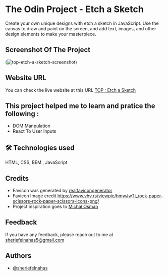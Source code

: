 # The Odin Project - Etch a Sketch
Create your own unique designs with etch a sketch in JavaScript. Use the canvas to draw and paint on the screen, and add text, images, and other design elements to make your masterpiece.


## Screenshot Of The Project
(![top-etch-a-sketch-screenshot](https://github.com/SheriefElnahas/The-Odin-Project/assets/47671429/c81f6053-6662-4c49-9bc7-2c2700314852))



## Website URL

You can check the live website at this URL [TOP : Etch a Sketch](https://sherief-elnahas-top-etch-a-sketch.netlify.app/)


## This project helped me to learn and pratice the following :
- DOM Manpulation
- React To User Inputs


## 🛠 Technologies used
HTML, CSS, BEM , JavaScript


## Credits

- Favicon was generated by [realfavicongenerator](https://realfavicongenerator.net/)
- Favicon Image credit https://www.vhv.rs/viewpic/hmwJwTi_rock-paper-scissors-rock-paper-scissors-icons-png/
- Project inspiration goes to [Michał Osman](https://github.com/michalosman)

## Feedback

If you have any feedback, please reach out to me at sheriefelnahas5@gmail.com

## Authors

- [@sheriefelnahas](https://github.com/SheriefElnahas)
